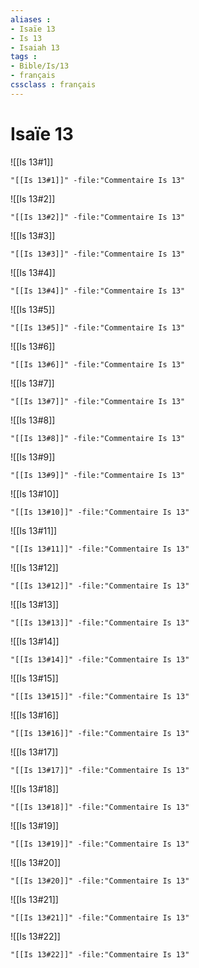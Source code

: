 ```yaml
---
aliases : 
- Isaïe 13
- Is 13
- Isaiah 13
tags : 
- Bible/Is/13
- français
cssclass : français
---
```


# Isaïe 13

![[Is 13#1]]

```query
"[[Is 13#1]]" -file:"Commentaire Is 13"
```

![[Is 13#2]]

```query
"[[Is 13#2]]" -file:"Commentaire Is 13"
```

![[Is 13#3]]

```query
"[[Is 13#3]]" -file:"Commentaire Is 13"
```

![[Is 13#4]]

```query
"[[Is 13#4]]" -file:"Commentaire Is 13"
```

![[Is 13#5]]

```query
"[[Is 13#5]]" -file:"Commentaire Is 13"
```

![[Is 13#6]]

```query
"[[Is 13#6]]" -file:"Commentaire Is 13"
```

![[Is 13#7]]

```query
"[[Is 13#7]]" -file:"Commentaire Is 13"
```

![[Is 13#8]]

```query
"[[Is 13#8]]" -file:"Commentaire Is 13"
```

![[Is 13#9]]

```query
"[[Is 13#9]]" -file:"Commentaire Is 13"
```

![[Is 13#10]]

```query
"[[Is 13#10]]" -file:"Commentaire Is 13"
```

![[Is 13#11]]

```query
"[[Is 13#11]]" -file:"Commentaire Is 13"
```

![[Is 13#12]]

```query
"[[Is 13#12]]" -file:"Commentaire Is 13"
```

![[Is 13#13]]

```query
"[[Is 13#13]]" -file:"Commentaire Is 13"
```

![[Is 13#14]]

```query
"[[Is 13#14]]" -file:"Commentaire Is 13"
```

![[Is 13#15]]

```query
"[[Is 13#15]]" -file:"Commentaire Is 13"
```

![[Is 13#16]]

```query
"[[Is 13#16]]" -file:"Commentaire Is 13"
```

![[Is 13#17]]

```query
"[[Is 13#17]]" -file:"Commentaire Is 13"
```

![[Is 13#18]]

```query
"[[Is 13#18]]" -file:"Commentaire Is 13"
```

![[Is 13#19]]

```query
"[[Is 13#19]]" -file:"Commentaire Is 13"
```

![[Is 13#20]]

```query
"[[Is 13#20]]" -file:"Commentaire Is 13"
```

![[Is 13#21]]

```query
"[[Is 13#21]]" -file:"Commentaire Is 13"
```

![[Is 13#22]]

```query
"[[Is 13#22]]" -file:"Commentaire Is 13"
```

